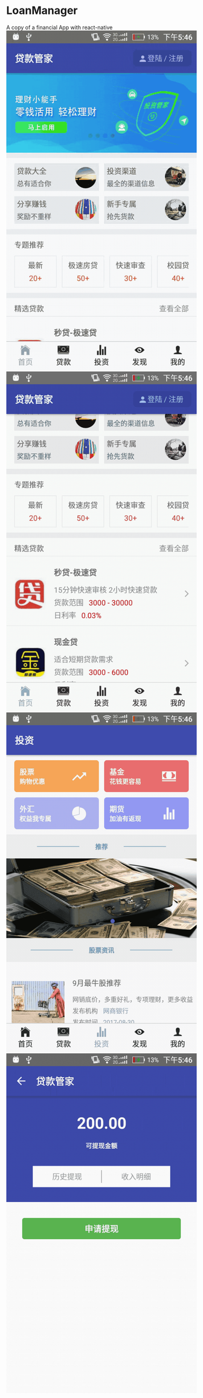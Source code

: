 # LoanManager
A copy of a financial App with react-native
 ![image](https://github.com/gezichenshan/LoanManager/blob/master/gif/show-1.gif)
  ![image](https://github.com/gezichenshan/LoanManager/blob/master/gif/show-2.gif)
   ![image](https://github.com/gezichenshan/LoanManager/blob/master/gif/show-3.gif)
    ![image](https://github.com/gezichenshan/LoanManager/blob/master/gif/show-4.gif)
